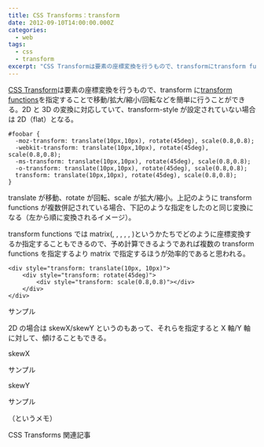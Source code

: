 ```yaml
---
title: CSS Transforms：transform
date: 2012-09-10T14:00:00.000Z
categories:
  - web
tags:
  - css
  - transform
excerpt: "CSS Transformは要素の座標変換を行うもので、transformにtransform functionsを指定することで移動/拡大/縮小/回転などを簡単に行うことができる。2Dと3Dの変換に対応していて、transform-styleが設定されていない場合は2D（flat）となる。"
---
```


[CSS Transform](http://www.w3.org/TR/css3-transforms/)は要素の座標変換を行うもので、transform に[transform functions](http://www.w3.org/TR/css3-transforms/#transform-functions)を指定することで移動/拡大/縮小/回転などを簡単に行うことができる。2D と 3D の変換に対応していて、transform-style が設定されていない場合は 2D（flat）となる。

```
#foobar {
  -moz-transform: translate(10px,10px), rotate(45deg), scale(0.8,0.8);
  -webkit-transform: translate(10px,10px), rotate(45deg), scale(0.8,0.8);
  -ms-transform: translate(10px,10px), rotate(45deg), scale(0.8,0.8);
  -o-transform: translate(10px,10px), rotate(45deg), scale(0.8,0.8);
  transform: translate(10px,10px), rotate(45deg), scale(0.8,0.8);
}

```

translate が移動、rotate が回転、scale が拡大/縮小。上記のように transform functions が複数併記されている場合、下記のような指定をしたのと同じ変換になる（左から順に変換されるイメージ）。

transform functions では matrix(, , , , , )というかたちでどのように座標変換するか指定することもできるので、予め計算できるようであれば複数の transform functions を指定するより matrix で指定するほうが効率的であると思われる。

```
<div style="transform: translate(10px, 10px)">
    <div style="transform: rotate(45deg)">
        <div style="transform: scale(0.8,0.8)"></div>
    </div>
</div>

```

サンプル

2D の場合は skewX/skewY というのもあって、それらを指定すると X 軸/Y 軸に対して、傾けることもできる。

skewX

サンプル

skewY

サンプル

（というメモ）

CSS Transforms 関連記事
